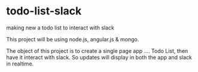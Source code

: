 # todo-list-slack

making new a todo list to interact with slack

This project will be using node.js, angular.js & mongo. 

The object of this project is to create a single page app .... Todo List, then have it interact with slack. So updates will display in both the app and slack in realtime.
